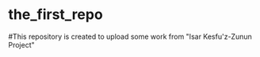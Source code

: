 # the_first_repo

#This repository is created to upload some work from "Isar Kesfu'z-Zunun Project"
